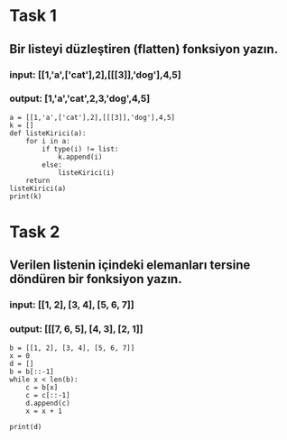 # Task 1
##  Bir listeyi düzleştiren (flatten) fonksiyon yazın. 
### input: [[1,'a',['cat'],2],[[[3]],'dog'],4,5]
### output: [1,'a','cat',2,3,'dog',4,5]

```
a = [[1,'a',['cat'],2],[[[3]],'dog'],4,5]
k = []
def listeKirici(a):
    for i in a: 
        if type(i) != list:
            k.append(i)
        else:
            listeKirici(i)
    return  
listeKirici(a)
print(k)
```
# Task 2
## Verilen listenin içindeki elemanları tersine döndüren bir fonksiyon yazın.
### input: [[1, 2], [3, 4], [5, 6, 7]]
### output: [[[7, 6, 5], [4, 3], [2, 1]]
```
b = [[1, 2], [3, 4], [5, 6, 7]]
x = 0
d = []
b = b[::-1]
while x < len(b):
    c = b[x]
    c = c[::-1]
    d.append(c)
    x = x + 1

print(d)
```

